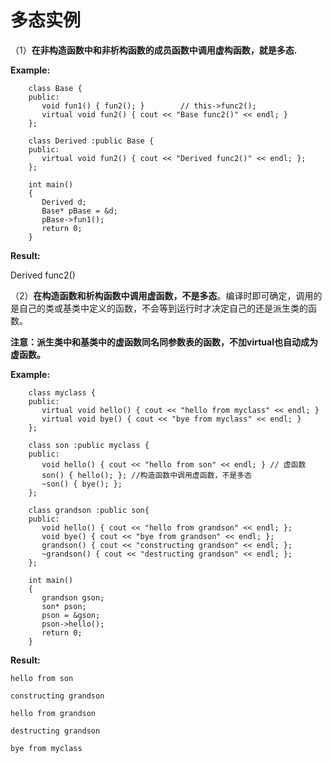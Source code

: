  # 多态实例

 （1）**在非构造函数中和非析构函数的成员函数中调用虚构函数，就是多态.**

**Example:**
```
    class Base {
    public:
       void fun1() { fun2(); }        // this->func2();
       virtual void fun2() { cout << "Base func2()" << endl; }
    };

    class Derived :public Base {
    public:
       virtual void fun2() { cout << "Derived func2()" << endl; };
    };

    int main()
    {
       Derived d;
       Base* pBase = &d;
       pBase->fun1();
       return 0;
    }
```
**Result:**

Derived func2()

（2）**在构造函数和析构函数中调用虚函数，不是多态**。编译时即可确定，调用的是自己的类或基类中定义的函数，不会等到运行时才决定自己的还是派生类的函数。

**注意：派生类中和基类中的虚函数同名同参数表的函数，不加virtual也自动成为虚函数。**

**Example:**
```
    class myclass {
    public:
       virtual void hello() { cout << "hello from myclass" << endl; }
       virtual void bye() { cout << "bye from myclass" << endl; }
    };

    class son :public myclass {
    public:
       void hello() { cout << "hello from son" << endl; } // 虚函数
       son() { hello(); }; //构造函数中调用虚函数，不是多态
       ~son() { bye(); };
    };

    class grandson :public son{
    public:
       void hello() { cout << "hello from grandson" << endl; };
       void bye() { cout << "bye from grandson" << endl; };
       grandson() { cout << "constructing grandson" << endl; };
       ~grandson() { cout << "destructing grandson" << endl; };
    };

    int main()
    {
       grandson gson;
       son* pson;
       pson = &gson;
       pson->hello();
       return 0;
    }
```
**Result:**

    hello from son
    
    constructing grandson
    
    hello from grandson
    
    destructing grandson
    
    bye from myclass